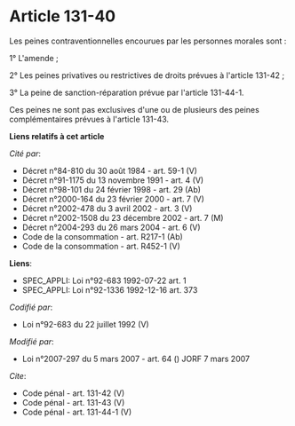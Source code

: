 # Article 131-40

Les peines contraventionnelles encourues par les personnes morales sont : 

1° L'amende ; 

2° Les peines privatives ou restrictives de droits prévues à l'article 131-42 ; 

3° La peine de sanction-réparation prévue par l'article 131-44-1. 

Ces peines ne sont pas exclusives d'une ou de plusieurs des peines complémentaires prévues à l'article 131-43.

**Liens relatifs à cet article**

_Cité par_:

  - Décret n°84-810 du 30 août 1984 - art. 59-1 (V)
  - Décret n°91-1175 du 13 novembre 1991 - art. 4 (V)
  - Décret n°98-101 du 24 février 1998 - art. 29 (Ab)
  - Décret n°2000-164 du 23 février 2000 - art. 7 (V)
  - Décret n°2002-478 du 3 avril 2002 - art. 3 (V)
  - Décret n°2002-1508 du 23 décembre 2002 - art. 7 (M)
  - Décret n°2004-293 du 26 mars 2004 - art. 6 (V)
  - Code de la consommation - art. R217-1 (Ab)
  - Code de la consommation - art. R452-1 (V)

**Liens**:

  - SPEC_APPLI: Loi n°92-683 1992-07-22 art. 1
  - SPEC_APPLI: Loi n°92-1336 1992-12-16 art. 373

_Codifié par_:

  - Loi n°92-683 du 22 juillet 1992 (V)

_Modifié par_:

  - Loi n°2007-297 du 5 mars 2007 - art. 64 () JORF 7 mars 2007

_Cite_:

  - Code pénal - art. 131-42 (V)
  - Code pénal - art. 131-43 (V)
  - Code pénal - art. 131-44-1 (V)

